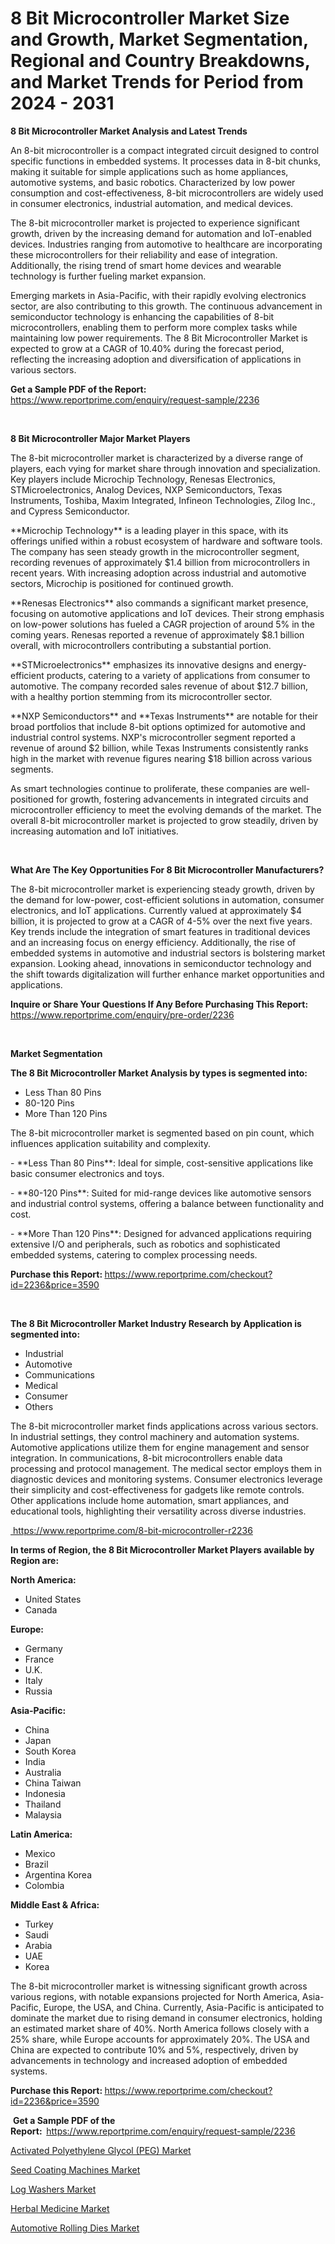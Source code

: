 <p><h1>8 Bit Microcontroller Market Size and Growth, Market Segmentation, Regional and Country Breakdowns, and Market Trends for Period from 2024 -  2031</h1></p><p><strong>8 Bit Microcontroller Market Analysis and Latest Trends</strong></p>
<p><p>An 8-bit microcontroller is a compact integrated circuit designed to control specific functions in embedded systems. It processes data in 8-bit chunks, making it suitable for simple applications such as home appliances, automotive systems, and basic robotics. Characterized by low power consumption and cost-effectiveness, 8-bit microcontrollers are widely used in consumer electronics, industrial automation, and medical devices.</p><p>The 8-bit microcontroller market is projected to experience significant growth, driven by the increasing demand for automation and IoT-enabled devices. Industries ranging from automotive to healthcare are incorporating these microcontrollers for their reliability and ease of integration. Additionally, the rising trend of smart home devices and wearable technology is further fueling market expansion.</p><p>Emerging markets in Asia-Pacific, with their rapidly evolving electronics sector, are also contributing to this growth. The continuous advancement in semiconductor technology is enhancing the capabilities of 8-bit microcontrollers, enabling them to perform more complex tasks while maintaining low power requirements. The 8 Bit Microcontroller Market is expected to grow at a CAGR of 10.40% during the forecast period, reflecting the increasing adoption and diversification of applications in various sectors.</p></p>
<p><strong>Get a Sample PDF of the Report:&nbsp;</strong> <a href="https://www.reportprime.com/enquiry/request-sample/2236">https://www.reportprime.com/enquiry/request-sample/2236</a></p>
<p>&nbsp;</p>
<p><strong>8 Bit Microcontroller Major Market Players</strong></p>
<p><p>The 8-bit microcontroller market is characterized by a diverse range of players, each vying for market share through innovation and specialization. Key players include Microchip Technology, Renesas Electronics, STMicroelectronics, Analog Devices, NXP Semiconductors, Texas Instruments, Toshiba, Maxim Integrated, Infineon Technologies, Zilog Inc., and Cypress Semiconductor.</p><p>**Microchip Technology** is a leading player in this space, with its offerings unified within a robust ecosystem of hardware and software tools. The company has seen steady growth in the microcontroller segment, recording revenues of approximately $1.4 billion from microcontrollers in recent years. With increasing adoption across industrial and automotive sectors, Microchip is positioned for continued growth.</p><p>**Renesas Electronics** also commands a significant market presence, focusing on automotive applications and IoT devices. Their strong emphasis on low-power solutions has fueled a CAGR projection of around 5% in the coming years. Renesas reported a revenue of approximately $8.1 billion overall, with microcontrollers contributing a substantial portion.</p><p>**STMicroelectronics** emphasizes its innovative designs and energy-efficient products, catering to a variety of applications from consumer to automotive. The company recorded sales revenue of about $12.7 billion, with a healthy portion stemming from its microcontroller sector.</p><p>**NXP Semiconductors** and **Texas Instruments** are notable for their broad portfolios that include 8-bit options optimized for automotive and industrial control systems. NXP's microcontroller segment reported a revenue of around $2 billion, while Texas Instruments consistently ranks high in the market with revenue figures nearing $18 billion across various segments.</p><p>As smart technologies continue to proliferate, these companies are well-positioned for growth, fostering advancements in integrated circuits and microcontroller efficiency to meet the evolving demands of the market. The overall 8-bit microcontroller market is projected to grow steadily, driven by increasing automation and IoT initiatives.</p></p>
<p>&nbsp;</p>
<p><strong>What Are The Key Opportunities For 8 Bit Microcontroller Manufacturers?</strong></p>
<p><p>The 8-bit microcontroller market is experiencing steady growth, driven by the demand for low-power, cost-efficient solutions in automation, consumer electronics, and IoT applications. Currently valued at approximately $4 billion, it is projected to grow at a CAGR of 4-5% over the next five years. Key trends include the integration of smart features in traditional devices and an increasing focus on energy efficiency. Additionally, the rise of embedded systems in automotive and industrial sectors is bolstering market expansion. Looking ahead, innovations in semiconductor technology and the shift towards digitalization will further enhance market opportunities and applications.</p></p>
<p><strong>Inquire or Share Your Questions If Any Before Purchasing This Report:</strong> <a href="https://www.reportprime.com/enquiry/pre-order/2236">https://www.reportprime.com/enquiry/pre-order/2236</a></p>
<p>&nbsp;</p>
<p><strong>Market Segmentation</strong></p>
<p><strong>The 8 Bit Microcontroller Market Analysis by types is segmented into:</strong></p>
<p><ul><li>Less Than 80 Pins</li><li>80-120 Pins</li><li>More Than 120 Pins</li></ul></p>
<p><p>The 8-bit microcontroller market is segmented based on pin count, which influences application suitability and complexity. </p><p>- **Less Than 80 Pins**: Ideal for simple, cost-sensitive applications like basic consumer electronics and toys.</p><p>- **80-120 Pins**: Suited for mid-range devices like automotive sensors and industrial control systems, offering a balance between functionality and cost.</p><p>- **More Than 120 Pins**: Designed for advanced applications requiring extensive I/O and peripherals, such as robotics and sophisticated embedded systems, catering to complex processing needs.</p></p>
<p><strong>Purchase this Report:&nbsp;</strong><a href="https://www.reportprime.com/checkout?id=2236&price=3590">https://www.reportprime.com/checkout?id=2236&price=3590</a></p>
<p>&nbsp;</p>
<p><strong>The 8 Bit Microcontroller Market Industry Research by Application is segmented into:</strong></p>
<p><ul><li>Industrial</li><li>Automotive</li><li>Communications</li><li>Medical</li><li>Consumer</li><li>Others</li></ul></p>
<p><p>The 8-bit microcontroller market finds applications across various sectors. In industrial settings, they control machinery and automation systems. Automotive applications utilize them for engine management and sensor integration. In communications, 8-bit microcontrollers enable data processing and protocol management. The medical sector employs them in diagnostic devices and monitoring systems. Consumer electronics leverage their simplicity and cost-effectiveness for gadgets like remote controls. Other applications include home automation, smart appliances, and educational tools, highlighting their versatility across diverse industries.</p></p>
<p><a href="https://www.reportprime.com/8-bit-microcontroller-r2236">&nbsp;https://www.reportprime.com/8-bit-microcontroller-r2236</a></p>
<p><strong>In terms of Region, the 8 Bit Microcontroller Market Players available by Region are:</strong></p>
<p>
    <p> <strong> North America: </strong>
        <ul>
            <li>United States</li>
            <li>Canada</li>
        </ul>
        </p> 
    <p> <strong> Europe: </strong>
        <ul>
            <li>Germany</li>
            <li>France</li>
            <li>U.K.</li>
            <li>Italy</li>
            <li>Russia</li>
        </ul>
        </p> 
    <p> <strong> Asia-Pacific: </strong>
        <ul>
            <li>China</li>
            <li>Japan</li>
            <li>South Korea</li>
            <li>India</li>
            <li>Australia</li>
            <li>China Taiwan</li>
            <li>Indonesia</li>
            <li>Thailand</li>
            <li>Malaysia</li>
        </ul>
        </p> 
    <p> <strong> Latin America: </strong>
        <ul>
            <li>Mexico</li>
            <li>Brazil</li>
            <li>Argentina Korea</li>
            <li>Colombia</li>
        </ul>
        </p> 
    <p> <strong> Middle East & Africa: </strong>
        <ul>
            <li>Turkey</li>
            <li>Saudi</li>
            <li>Arabia</li>
            <li>UAE</li>
            <li>Korea</li>
        </ul>
    </p>
    </p>
<p><p>The 8-bit microcontroller market is witnessing significant growth across various regions, with notable expansions projected for North America, Asia-Pacific, Europe, the USA, and China. Currently, Asia-Pacific is anticipated to dominate the market due to rising demand in consumer electronics, holding an estimated market share of 40%. North America follows closely with a 25% share, while Europe accounts for approximately 20%. The USA and China are expected to contribute 10% and 5%, respectively, driven by advancements in technology and increased adoption of embedded systems.</p></p>
<p><strong>Purchase this Report: </strong><a href="https://www.reportprime.com/checkout?id=2236&price=3590">https://www.reportprime.com/checkout?id=2236&price=3590</a></p>
<p>&nbsp;<strong>Get a Sample PDF of the Report:&nbsp;&nbsp;</strong><a href="https://www.reportprime.com/enquiry/request-sample/2236">https://www.reportprime.com/enquiry/request-sample/2236</a></p>
<p><strong></strong></p>
<p><p><a href="https://medium.com/@madisynreinger/activated-polyethylene-glycol-peg-market-overview-global-market-trends-and-future-prospects-from-436faa93e96d">Activated Polyethylene Glycol (PEG) Market</a></p><p><a href="https://www.linkedin.com/pulse/seed-coating-machines-market-revolution-2024-2031-trends-nanee?trackingId=TgPQNAtJRAK2D03A0vv71g%3D%3D">Seed Coating Machines Market</a></p><p><a href="https://www.linkedin.com/pulse/global-log-washers-market-size-share-analysis-product-jkx2e?trackingId=9NaLkNRcR%2FCyLCGP3KHwnw%3D%3D">Log Washers Market</a></p><p><a href="https://medium.com/@henrykihn1922/herbal-medicine-market-revolution-2024-2031-market-trends-shaping-the-next-decade-89b11fa38633">Herbal Medicine Market</a></p><p><a href="https://issuu.com/reportprime-2/docs/automotive-rolling-dies-market-size_a3ee9ae6afd587">Automotive Rolling Dies Market</a></p></p>